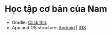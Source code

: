 # Học tập cơ bản của Nam
- Gradle: [Click this](https://github.com/FoobAB0510/inLearning/tree/main/SEP1/gradle)
- App and OS structure: [Android](https://github.com/FoobAB0510/inLearning/tree/main/Kotlin/Android/System) | [IOS](https://github.com/FoobAB0510/inLearning/tree/main/Swift/IOS/System)
